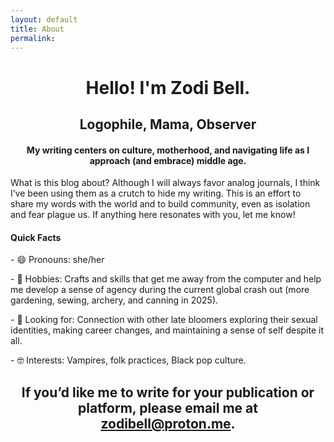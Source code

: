 ```yaml
---
layout: default
title: About
permalink:
---
```


<h1 align="center">Hello! I'm Zodi Bell.</h1>

<h2 align="center">Logophile, Mama, Observer</h2>

<h4 align="center">My writing centers on culture, motherhood, and navigating life as I approach (and embrace) middle age.</h4> 

<main>
What is this blog about?
Although I will always favor analog journals, I think I’ve been using them as a crutch to hide my writing. This is an effort to share my words with the world and to build community, even as isolation and fear plague us. 
If anything here resonates with you, let me know! 

<h4>Quick Facts</h4>
<p>- 😄 Pronouns: she/her</p>
<p>- 👀 Hobbies: Crafts and skills that get me away from the computer and help me develop a sense of agency during the current global crash out (more gardening, sewing, archery, and canning in 2025).</p>
<p>- 💞️ Looking for: Connection with other late bloomers exploring their sexual identities, making career changes, and maintaining a sense of self despite it all.</p> 
<p>- 🤓 Interests: Vampires, folk practices, Black pop culture.</p>

<h2 align="center">If you’d like me to write for your publication or platform, please email me at <a href="mailto:zodibell@proton.me">zodibell@proton.me</a>.</h2>
</main>